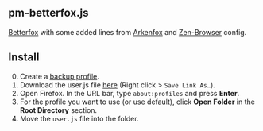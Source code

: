 ## pm-betterfox.js
[Betterfox](https://github.com/yokoffing/Betterfox) with some added lines from [Arkenfox](https://github.com/arkenfox/user.js) and [Zen-Browser](https://zen-browser.app/) config.

## Install
0) Create a [backup profile](https://github.com/yokoffing/Betterfox/wiki/Backup).
1) Download the user.js file [here](https://raw.githubusercontent.com/pm-lack/pm-betterfox.js/refs/heads/main/user.js) (Right click > `Save Link As…`).
2) Open Firefox. In the URL bar, type `about:profiles` and press **Enter**.
3) For the profile you want to use (or use default), click **Open Folder** in the **Root Directory** section.
4) Move the `user.js` file into the folder.
